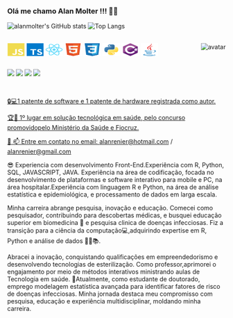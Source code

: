 ### Olá me chamo Alan Molter !!!  🐱‍👤

![alanmolter's GitHub stats](https://github-readme-stats.vercel.app/api?username=alanmolter&show_icons=true&theme=tokyonight)  ![Top Langs](https://github-readme-stats.vercel.app/api/top-langs/?username=alanmolter&size_weight=0.5&count_weight=0.5)

<div style="display: inline_block"><br>
  <img align="center" alt="alan-Js" height="30" width="40" src="https://raw.githubusercontent.com/devicons/devicon/master/icons/javascript/javascript-plain.svg">
  <img align="center" alt="alan-Ts" height="30" width="40" src="https://raw.githubusercontent.com/devicons/devicon/master/icons/typescript/typescript-plain.svg">
  <img align="center" alt="alan-React" height="30" width="40" src="https://raw.githubusercontent.com/devicons/devicon/master/icons/react/react-original.svg">
  <img align="center" alt="alan-HTML" height="30" width="40" src="https://raw.githubusercontent.com/devicons/devicon/master/icons/html5/html5-original.svg">
  <img align="center" alt="alan-CSS" height="30" width="40" src="https://raw.githubusercontent.com/devicons/devicon/master/icons/css3/css3-original.svg">
  <img align="center" alt="alan-Python" height="30" width="40" src="https://raw.githubusercontent.com/devicons/devicon/master/icons/python/python-original.svg">
  <img align="center" alt="alan-Csharp" height="30" width="40" src="https://raw.githubusercontent.com/devicons/devicon/master/icons/csharp/csharp-original.svg">
  <img align="center" alt="alan-Csharp" height="30" width="40" src="https://raw.githubusercontent.com/devicons/devicon/master/icons/java/java-original.svg">
  <img alt="avatar" align="right" src="https://cdn.discordapp.com/attachments/837096325002035221/1185042436393808052/fotor-ai-20230901221929_Personalizado.jpg?ex=658e2bc5&is=657bb6c5&hm=aaddf571a32725745aeca2bd87ff8e86a10f3f2f20614db9df10fde8308e0bb7&">
</div>

 ##
 
<div> 
 
  <a href="https://www.instagram.com/starkiller_a_r/" target="_blank"><img src="https://img.shields.io/badge/-Instagram-%23E4405F?style=for-the-badge&logo=instagram&logoColor=white" target="_blank"></a>
  <a href = "mailto:alanrenier@hotmail.com"><img src="https://img.shields.io/badge/-Gmail-%23333?style=for-the-badge&logo=gmail&logoColor=white" target="_blank"></a>
  <a href="https://www.linkedin.com/in/alan-molter-870589155" target="_blank"><img src="https://img.shields.io/badge/-LinkedIn-%230077B5?style=for-the-badge&logo=linkedin&logoColor=white" target="_blank"></a> 
  <a href="https://devalanrenier.com/" target="_blank"><img src="https://img.shields.io/badge/My%20Web%20Site-8A2BE2" >  
</div>

<br>

🔒💻1 patente de software e 1 patente de hardware registrada como autor.

🏆🥇 1º lugar em solução tecnológica em saúde, pelo concurso promovidopelo Ministério da Saúde e Fiocruz.

📱 📫 Entre em contato no email: alanrenier@hotmail.com / alanrenier@gmail.com 

😎 Experiencia com desenvolvimento Front-End.Experiência com R, Python, SQL, JAVASCRIPT, JAVA. Experiência na área de codificação, focada no desenvolvimento de plataformas e software interativo para mobile e PC, na área hospitalar.Experiência com linguagem R e Python, na área de análise estatística e epidemiológica, e processamento de dados em larga escala.

Minha carreira abrange pesquisa, inovação e educação. Comecei como pesquisador, contribuindo para descobertas médicas, e busquei educação superior em biomedicina 🏥 e pesquisa clinica de doenças infecciosas. Fiz a transição para a ciência da computação💻,adquirindo expertise em R, Python e análise de dados 📰📃📚. 

Abracei a inovação, conquistando qualificações em empreendedorismo e desenvolvendo tecnologias de esterilização. Como professor,aprimorei o engajamento por meio de métodos interativos ministrando aulas de Tecnologia em saúde. 🚀Atualmente, como estudante de doutorado, emprego modelagem estatística avançada para identificar fatores de risco de doenças infecciosas. Minha jornada destaca meu compromisso com pesquisa, educação e experiência multidisciplinar, moldando minha carreira.



